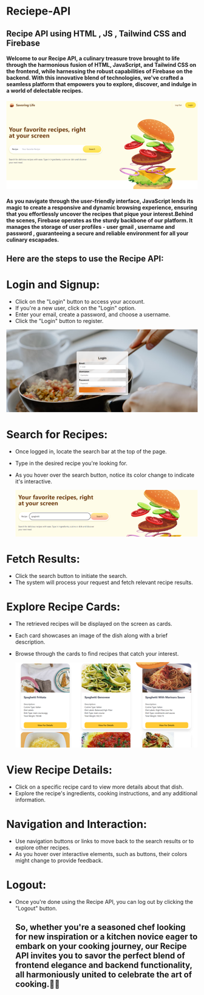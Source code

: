 # Reciepe-API
## Recipe API using HTML , JS , Tailwind CSS and Firebase

#### Welcome to our Recipe API, a culinary treasure trove brought to life through the harmonious fusion of HTML, JavaScript, and Tailwind CSS on the frontend, while harnessing the robust capabilities of Firebase on the backend. With this innovative blend of technologies, we've crafted a seamless platform that empowers you to explore, discover, and indulge in a world of delectable recipes.
![Alt Text](https://github.com/Harsheeta-kapoor/Reciepe-API/blob/master/res/Web-pic1.png)

#### As you navigate through the user-friendly interface, JavaScript lends its magic to create a responsive and dynamic browsing experience, ensuring that you effortlessly uncover the recipes that pique your interest.Behind the scenes, Firebase operates as the sturdy backbone of our platform. It manages the storage of user profiles - user gmail , username and password , guaranteeing a secure and reliable environment for all your culinary escapades.

## Here are the steps to use the Recipe API:
 # Login and Signup:
  - Click on the "Login" button to access your account.
  - If you're a new user, click on the "Login" option.
  - Enter your email, create a password, and choose a username.
  - Click the "Login" button to register.
    
  ![Alt Text](https://github.com/Harsheeta-kapoor/Reciepe-API/blob/master/res/Web-pic4.png) 
# Search for Recipes:
 - Once logged in, locate the search bar at the top of the page.
 - Type in the desired recipe you're looking for.
 - As you hover over the search button, notice its color change to indicate it's interactive.

   ![Alt Text](https://github.com/Harsheeta-kapoor/Reciepe-API/blob/master/res/Web-pic2.png)
# Fetch Results:
- Click the search button to initiate the search.
- The system will process your request and fetch relevant recipe results.
# Explore Recipe Cards:
- The retrieved recipes will be displayed on the screen as cards.
- Each card showcases an image of the dish along with a brief description.
- Browse through the cards to find recipes that catch your interest.

  ![Alt Text](https://github.com/Harsheeta-kapoor/Reciepe-API/blob/master/res/Web-pic3.png)
# View Recipe Details:
- Click on a specific recipe card to view more details about that dish.
- Explore the recipe's ingredients, cooking instructions, and any additional information.
# Navigation and Interaction:
- Use navigation buttons or links to move back to the search results or to explore other recipes.
- As you hover over interactive elements, such as buttons, their colors might change to provide feedback.
# Logout:
- Once you're done using the Recipe API, you can log out by clicking the "Logout" button.
  
  ## So, whether you're a seasoned chef looking for new inspiration or a kitchen novice eager to embark on your cooking journey, our Recipe API invites you to savor the perfect blend of frontend elegance and backend functionality, all harmoniously united to celebrate the art of cooking.🍜😋

